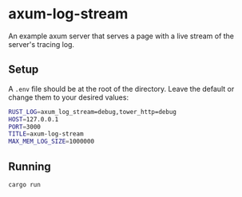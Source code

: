 # axum-log-stream

An example axum server that serves a page with a live stream of the server's
tracing log.

## Setup

A `.env` file should be at the root of the directory. Leave the default or
change them to your desired values:

```bash
RUST_LOG=axum_log_stream=debug,tower_http=debug
HOST=127.0.0.1
PORT=3000
TITLE=axum-log-stream
MAX_MEM_LOG_SIZE=1000000
```

## Running

```bash
cargo run
```
